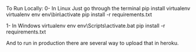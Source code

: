 
To Run Locally:
0- In Linux
    Just go through the terminal
    pip install virtualenv
    virtualenv env
    env\bin\activate
    pip install -r requirements.txt


1- In Windows
    virtualenv env
    env\Scripts\activate.bat
    pip install -r requirements.txt

And to run in production there are several way to upload
that in heroku.